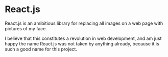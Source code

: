# React.js

React.js is an amibitious library for replacing all images on a web page with
pictures of my face.

I believe that this constitutes a revolution in web development, and am just
happy the name React.js was not taken by anything already, because it is such
a good name for this project.
